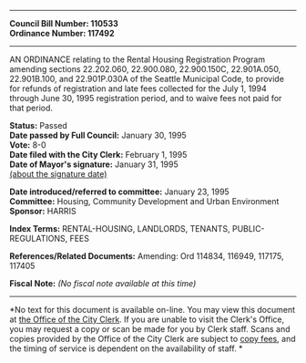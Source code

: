 * * * * *  
  
**Council Bill Number: [](#h0)[](#h2)110533**   
**Ordinance Number: 117492**  
  
* * * * *  
  
AN ORDINANCE relating to the Rental Housing Registration Program amending sections 22.202.060, 22.900.080, 22.900.150C, 22.901A.050, 22.901B.100, and 22.901P.030A of the Seattle Municipal Code, to provide for refunds of registration and late fees collected for the July 1, 1994 through June 30, 1995 registration period, and to waive fees not paid for that period.  
  
**Status:** Passed   
**Date passed by Full Council:** January 30, 1995   
**Vote:** 8-0   
**Date filed with the City Clerk:** February 1, 1995   
**Date of Mayor's signature:** January 31, 1995   
[(about the signature date)](/~public/approvaldate.htm)   
  
  
**Date introduced/referred to committee:** January 23, 1995   
**Committee:** Housing, Community Development and Urban Environment   
**Sponsor:** HARRIS   
  
**Index Terms:** RENTAL-HOUSING, LANDLORDS, TENANTS, PUBLIC-REGULATIONS, FEES  
  
**References/Related Documents:** Amending: Ord 114834, 116949, 117175, 117405  
  
**Fiscal Note:** *(No fiscal note available at this time)*  
  
* * * * *  
  
*No text for this document is available on-line. You may view this document at [the Office of the City Clerk](http://www.seattle.gov/leg/clerk/contactUs.htm). If you are unable to visit the Clerk's Office, you may request a copy or scan be made for you by Clerk staff. Scans and copies provided by the Office of the City Clerk are subject to [copy fees](http://clerk.seattle.gov/~public/clerkfees.htm), and the timing of service is dependent on the availability of staff. *  
  
  
